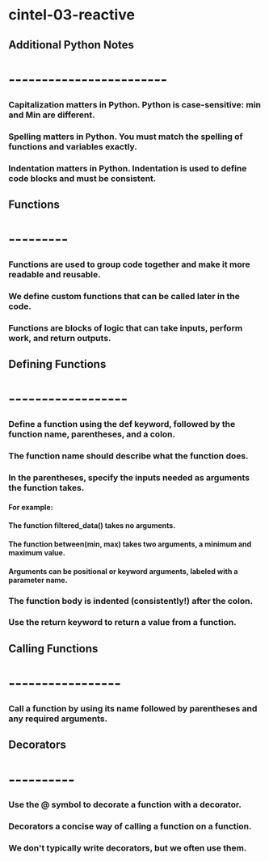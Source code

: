 # cintel-03-reactive

## Additional Python Notes
# ------------------------

### Capitalization matters in Python. Python is case-sensitive: min and Min are different.
### Spelling matters in Python. You must match the spelling of functions and variables exactly.
### Indentation matters in Python. Indentation is used to define code blocks and must be consistent.

## Functions
# ---------
### Functions are used to group code together and make it more readable and reusable.
### We define custom functions that can be called later in the code.
### Functions are blocks of logic that can take inputs, perform work, and return outputs.

## Defining Functions
# ------------------
### Define a function using the def keyword, followed by the function name, parentheses, and a colon. 
### The function name should describe what the function does.
### In the parentheses, specify the inputs needed as arguments the function takes.

#### For example:
####    The function filtered_data() takes no arguments.
####    The function between(min, max) takes two arguments, a minimum and maximum value.
####    Arguments can be positional or keyword arguments, labeled with a parameter name.

### The function body is indented (consistently!) after the colon. 
### Use the return keyword to return a value from a function.

## Calling Functions
# -----------------
### Call a function by using its name followed by parentheses and any required arguments.
    
## Decorators
# ----------
### Use the @ symbol to decorate a function with a decorator.
### Decorators a concise way of calling a function on a function.
### We don't typically write decorators, but we often use them.

